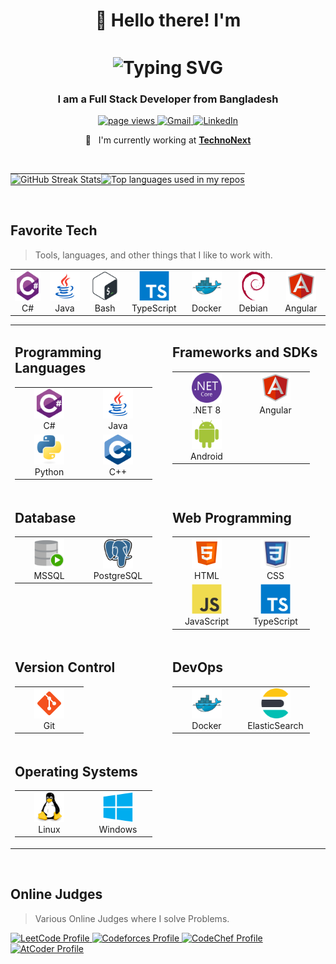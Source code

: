 <h1 align="center" style="display: flex; justify-content: center; align-items: center; gap: 10px;">
  👋 Hello there! I'm 
</h1>
<h1 align="center">
     <img src="https://readme-typing-svg.demolab.com?font=Fira+Code&weight=600&size=30&pause=1000&color=DC143C&center=true&vCenter=true&width=435&lines=Sajidul+Islam" alt="Typing SVG" style="vertical-align: middle;">
</h1>

<h3 align="center">I am a Full Stack Developer from Bangladesh</h3>

<p align="center">
  <a href="https://github.com/sajid-777/sajid-777">
    <img src="https://komarev.com/ghpvc/?username=sajid-777" alt="page views" />
  </a>
  <a href="mailto:sajidul.saif.71@gmail.com">
    <img src="https://img.shields.io/badge/Gmail-D14836?style=flat&logo=gmail&logoColor=white" alt="Gmail" />
  </a>
  <a href="https://www.linkedin.com/in/saif365">
    <img src="https://img.shields.io/badge/LinkedIn-0077B5?style=flat&logo=linkedin&logoColor=white" alt="LinkedIn" />
  </a>
</p>

<div align="center">

:office: &nbsp; I'm currently working at **[TechnoNext]**

</div>

<br>

<table>
  <tr>
    <td align="left" style="padding: 0;">
      <img src="https://github-readme-streak-stats.herokuapp.com?user=sajid-777&theme=darcula&hide_border=true&background=FFFFFF00&card_width=400" alt="GitHub Streak Stats" />
    </td>
    <td align="right" style="padding: 0;">
      <img width="" src="https://github-readme-stats.vercel.app/api/top-langs/?username=sajid-777&layout=compact&hide_title=1&card_width=400" alt="Top languages used in my repos" />
    </td>
  </tr>
</table>

<br>

<h2 align="left" id="macropower-tech">Favorite Tech</h2>

> Tools, languages, and other things that I like to work with.

<table>
  <tr>
    <td align="center" width="96">
      <a href="#macropower-tech">
        <img src="./img/csharp-original.svg" width="48" height="48" alt="c#" />
      </a>
      <br>C#
    </td>
    <td align="center" width="96">
      <a href="#macropower-tech">
        <img src="./img/icons8-java.svg" width="48" height="48" alt="java" />
      </a>
      <br>Java
    </td>
    <td align="center" width="96">
      <a href="#macropower-tech">
        <img src="./img/Bash.svg" width="48" height="48" alt="Bash" />
      </a>
      <br>Bash
    </td>
    <td align="center" width="96">
      <a href="#macropower-tech">
        <img src="./img/typescript-original.svg" width="48" height="48" alt="TypeScript" />
      </a>
      <br>TypeScript
    </td>
    <td align="center" width="96"> 
      <a href="#macropower-tech" >
        <img src="./img/docker-original.svg" width="48" height="48" alt="Docker" />
      </a>
      <br>Docker
    </td>
    <td align="center"  width="96">
      <a href="#macropower-tech">
        <img src="./img/debian-original.svg" width="48" height="48" alt="Debian" />
      </a>
      <br>Debian
    </td>
    <td align="center" width="96">
      <a href="#macropower-tech" >
        <img src="./img/icons8-angular.svg" width="48" height="48" alt="Angular" />
      </a>
      <br>Angular
    </td>
  </tr>
</table>

<!-- Temporary  -->
<table>
  <tr>
    <td align="center" valign="top" width="50%">
      <h2 align="left" id="programming-languages">Programming Languages</h2>
      <table>
        <tr>
          <td align="center" width="96">
            <a href="#programming-languages">
              <img src="./img/csharp-original.svg" width="48" height="48" alt="C#" />
            </a>
            <br>C#
          </td>
          <td align="center" width="96">
            <a href="#programming-languages">
              <img src="./img/icons8-java.svg" width="48" height="48" alt="Java" />
            </a>
            <br>Java
          </td>
        </tr>
        <tr>
          <td align="center" width="96">
            <a href="#programming-languages">
              <img src="./img/python-original.svg" width="48" height="48" alt="Python" />
            </a>
            <br>Python
          </td>
          <td align="center" width="96">
            <a href="#programming-languages">
              <img src="./img/C++ (CPlusPlus).svg" width="48" height="48" alt="C++" />
            </a>
            <br>C++
          </td>
        </tr>
      </table>
    </td>
    <td align="center" valign="top" width="50%">
      <h2 align="left" id="framework-sdk">Frameworks and SDKs</h2>
      <table>
        <tr>
          <td align="center" width="96">
            <a href="#framework-sdk">
              <img src="./img/NET core.svg" width="48" height="48" alt=".NET 8" />
            </a>
            <br>.NET 8
          </td>
          <td align="center" width="96">
            <a href="#framework-sdk">
              <img src="./img/icons8-angular.svg" width="48" height="48" alt="Angular" />
            </a>
            <br>Angular
          </td>
        </tr>
        <tr>
          <td align="center" width="96">
            <a href="#framework-sdk">
              <img src="./img/Android.svg" width="48" height="48" alt="Android" />
            </a>
            <br>Android
          </td>
        </tr>
      </table>
    </td>
  </tr>
  <tr>
    <td align="center" valign="top" width="50%">
      <h2 align="left" id="database">Database</h2>
      <table>
        <tr>
          <td align="center" width="96">
            <a href="#database">
              <img src="./img/SQL Developer.svg" width="48" height="48" alt="MSSQL" />
            </a>
            <br>MSSQL
          </td>
          <td align="center" width="96">
            <a href="#database">
              <img src="./img/PostgresSQL.svg" width="48" height="48" alt="PostgreSQL" />
            </a>
            <br>PostgreSQL
          </td>
        </tr>
      </table>
    </td>
    <td align="center" valign="top" width="50%">
      <h2 align="left" id="web-programming">Web Programming</h2>
      <table>
        <tr>
          <td align="center" width="96">
            <a href="#web-programming">
              <img src="./img/icons8-html.svg" width="48" height="48" alt="HTML" />
            </a>
            <br>HTML
          </td>
          <td align="center" width="96">
            <a href="#web-programming">
              <img src="./img/icons8-css.svg" width="48" height="48" alt="CSS" />
            </a>
            <br>CSS
          </td>
        </tr>
        <tr>
          <td align="center" width="96">
            <a href="#web-programming">
              <img src="./img/javascript-original.svg" width="48" height="48" alt="JavaScript" />
            </a>
            <br>JavaScript
          </td>
          <td align="center" width="96">
            <a href="#web-programming">
              <img src="./img/typescript-original.svg" width="48" height="48" alt="TypeScript" />
            </a>
            <br>TypeScript
          </td>
        </tr>
      </table>
    </td>
  </tr>
  <tr>
    <td align="center" valign="top" width="50%">
      <h2 align="left" id="version-control">Version Control</h2>
      <table>
        <tr>
          <td align="center" width="96">
            <a href="#version-control">
              <img src="./img/icons8-git.svg" width="48" height="48" alt="Git" />
            </a>
            <br>Git
          </td>
        </tr>
      </table>
    </td>
    <td align="center" valign="top" width="50%">
      <h2 align="left" id="devops">DevOps</h2>
      <table>
        <tr>
          <td align="center" width="96">
            <a href="#devops">
              <img src="./img/docker-original.svg" width="48" height="48" alt="Docker" />
            </a>
            <br>Docker
          </td>
          <td align="center" width="96">
            <a href="#devops">
              <img src="./img/Elastic Search.svg" width="48" height="48" alt="ElasticSearch" />
            </a>
            <br>ElasticSearch
          </td>
        </tr>
      </table>
    </td>
  </tr>
  <tr>
    <td align="center" valign="top" colspan="2">
      <h2 align="left" id="operating-systems">Operating Systems</h2>
      <table>
        <tr>
          <td align="center" width="96">
            <a href="#operating-systems">
              <img src="./img/Linux.svg" width="48" height="48" alt="Linux" />
            </a>
            <br>Linux
          </td>
          <td align="center" width="96">
            <a href="#operating-systems">
              <img src="./img/Windows 8.svg" width="48" height="48" alt="Windows" />
            </a>
            <br>Windows
          </td>
        </tr>
      </table>
    </td>
  </tr>
</table>

<br>

<!-- Programming Profiles -->

<h2 align="left" id="macropower-tech">Online Judges</h2>

> Various Online Judges where I solve Problems.

<a href="https://leetcode.com/u/qWERTYx86/" target="_blank">
    <img src="https://img.shields.io/badge/LeetCode-orange?style=flat&logo=leetcode&logoColor=white" alt="LeetCode Profile" />
  </a>
  <a href="https://codeforces.com/profile/qWERTYx86" target="_blank">
    <img src="https://img.shields.io/badge/Codeforces-blue?style=flat&logo=codeforces&logoColor=white" alt="Codeforces Profile" />
  </a>
  <a href="https://www.codechef.com/users/your-username" target="_blank">
    <img src="https://img.shields.io/badge/CodeChef-brown?style=flat&logo=codechef&logoColor=white" alt="CodeChef Profile" />
  </a>
  <a href="https://atcoder.jp/users/qWERTYx86" target="_blank">
    <img src="https://img.shields.io/badge/AtCoder-yellow?style=flat&logo=atcoder&logoColor=white" alt="AtCoder Profile" />
</a>

<!-- prettier-ignore-start -->
<!-- prettier-ignore-end -->

<!-- links -->

[TechnoNext]: https://www.technonext.com "Technonext Website"
[linkedin]: https://www.linkedin.com/in/saif365 "Sajidul Islam LinkedIn"
